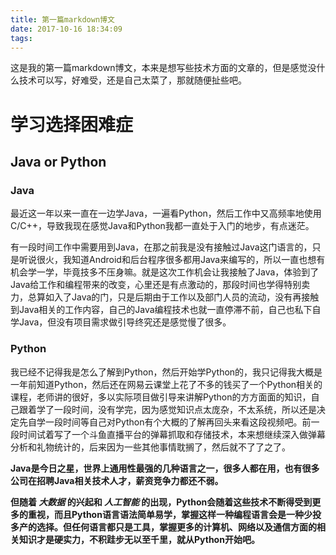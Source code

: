 ```yaml
---
title: 第一篇markdown博文
date: 2017-10-16 18:34:09
tags:
---
```


这是我的第一篇markdown博文，本来是想写些技术方面的文章的，但是感觉没什么技术可以写，好难受，还是自己太菜了，那就随便扯些吧。

# 学习选择困难症

## **Java or Python**

### **Java**

最近这一年以来一直在一边学Java，一遍看Python，然后工作中又高频率地使用C/C++，导致我现在感觉Java和Python我都一直处于入门的地步，有点迷茫。

有一段时间工作中需要用到Java，在那之前我是没有接触过Java这门语言的，只是听说很火，我知道Android和后台程序很多都用Java来编写的，所以一直也想有机会学一学，毕竟技多不压身嘛。就是这次工作机会让我接触了Java，体验到了Java给工作和编程带来的改变，心里还是有点激动的，那段时间也学得特别卖力，总算如入了Java的门，只是后期由于工作以及部门人员的流动，没有再接触到Java相关的工作内容，自己的Java编程技术也就一直停滞不前，自己也私下自学Java，但没有项目需求做引导终究还是感觉慢了很多。

### **Python**

我已经不记得我是怎么了解到Python，然后开始学Python的，我只记得我大概是一年前知道Python，然后还在网易云课堂上花了不多的钱买了一个Python相关的课程，老师讲的很好，多以实际项目做引导来讲解Python的方方面面的知识，自己跟着学了一段时间，没有学完，因为感觉知识点太庞杂，不太系统，所以还是决定先自学一段时间等自己对Python有个大概的了解再回头来看这段视频吧。前一段时间试着写了一个斗鱼直播平台的弹幕抓取和存储技术，本来想继续深入做弹幕分析和礼物统计的，后来因为一些其他事情耽搁了，然后就不了了之了。

**Java是今日之星，世界上通用性最强的几种语言之一，很多人都在用，也有很多公司在招聘Java相关技术人才，薪资竞争力都还不弱。**

**但随着 *大数据* 的兴起和 *人工智能* 的出现，Python会随着这些技术不断得受到更多的重视，而且Python语言语法简单易学，掌握这样一种编程语言会是一种少投多产的选择。但任何语言都只是工具，掌握更多的计算机、网络以及通信方面的相关知识才是硬实力，不积跬步无以至千里，就从Python开始吧。**

